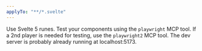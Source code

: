 ```yaml
---
applyTo: "**/*.svelte"
---
```

Use Svelte 5 runes. Test your components using the `playwright` MCP tool. If a 2nd player is needed for testing, use the `playwright2` MCP tool. The dev server is probably already running at localhost:5173.
